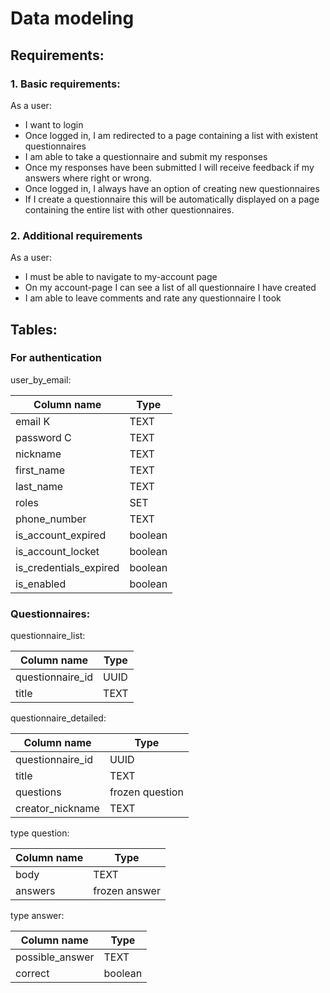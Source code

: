 # Data modeling

## Requirements:

### 1. Basic requirements:
As a user:
- I want to login 
- Once logged in, I am redirected to a page containing a list with existent questionnaires 
- I am able to take a questionnaire and submit my responses
- Once my responses have been submitted I will receive feedback if my answers where right or wrong.
- Once logged in, I always have an option of creating new questionnaires 
- If I create a questionnaire this will be automatically displayed on a page containing the entire list with other questionnaires. 

### 2. Additional requirements
As a user:
- I must be able to navigate to my-account page
- On my account-page I can see a list of all questionnaire I have created
- I am able to leave comments and rate any questionnaire I took

## Tables:

### For authentication

user_by_email:

Column name              | Type
------------             | -------------
email       K            | TEXT
password    C            | TEXT
nickname                 | TEXT
first_name               | TEXT
last_name                | TEXT
roles                    | SET
phone_number             | TEXT
is_account_expired       | boolean
is_account_locket        | boolean
is_credentials_expired   | boolean
is_enabled               | boolean

### Questionnaires:

questionnaire_list:

Column name              | Type
------------             | -------------
questionnaire_id         | UUID
title                    | TEXT


questionnaire_detailed:

Column name              | Type
------------             | -------------
questionnaire_id         | UUID
title                    | TEXT
questions                | frozen question
creator_nickname         | TEXT

type question:

Column name              | Type
------------             | -------------
body                     | TEXT
answers                  | frozen answer

type answer:

Column name              | Type
------------             | -------------
possible_answer          | TEXT
correct                  | boolean
